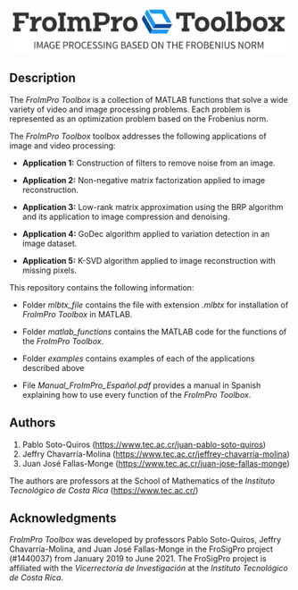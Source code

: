 
<p align="center"><img  src="https://github.com/jusotoTEC/froimpro_toolbox/blob/main/img/logo.png"></p>


## Description 

The *FroImPro Toolbox* is a collection of MATLAB functions that solve a wide variety of video and image processing problems. Each problem is represented as an optimization problem based on the Frobenius norm.

The *FroImPro Toolbox* toolbox addresses the following applications of image and video processing:

* **Application 1:** Construction of filters to remove noise from an image.
  
* **Application 2:** Non-negative matrix factorization applied to image reconstruction.
  
* **Application 3:** Low-rank matrix approximation using the BRP algorithm and its application to image compression and denoising.
  
* **Application 4:** GoDec algorithm applied to variation detection in an image dataset.
  
* **Application 5:** K-SVD algorithm applied to image reconstruction with missing pixels.
  
This repository contains the following information:

* Folder *mlbtx_file* contains the file with extension *.mlbtx* for installation of *FroImPro Toolbox* in MATLAB. 

* Folder *matlab_functions* contains the MATLAB code for the functions of the *FroImPro Toolbox*.

* Folder *examples*  contains examples of each of the applications described above

* File *Manual_FroImPro_Español.pdf*  provides a manual in Spanish explaining how to use every function of the *FroImPro Toolbox*.


## Authors

   1. Pablo Soto-Quiros        (https://www.tec.ac.cr/juan-pablo-soto-quiros)   
   2. Jeffry Chavarría-Molina  (https://www.tec.ac.cr/jeffrey-chavarria-molina) 
   3. Juan José Fallas-Monge   (https://www.tec.ac.cr/juan-jose-fallas-monge)

The authors are professors at the School of Mathematics of the *Instituto Tecnológico de Costa Rica* (https://www.tec.ac.cr/)



## Acknowledgments

*FroImPro Toolbox* was developed by professors Pablo Soto-Quiros, Jeffry Chavarría-Molina, and Juan José Fallas-Monge in the FroSigPro project (#1440037) from January 2019 to June 2021. The FroSigPro project is affiliated with the *Vicerrectoría de Investigación* at the *Instituto Tecnológico de Costa Rica*.
